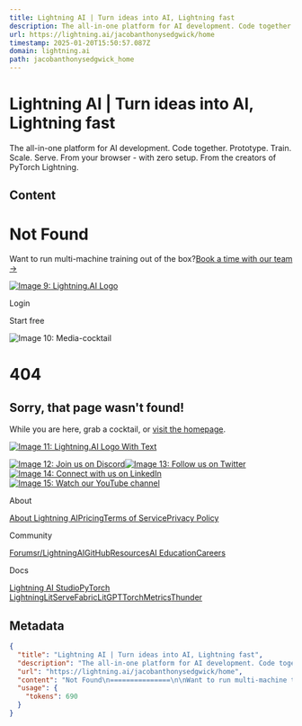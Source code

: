 ```yaml
---
title: Lightning AI | Turn ideas into AI, Lightning fast
description: The all-in-one platform for AI development. Code together. Prototype. Train. Scale. Serve. From your browser - with zero setup. From the creators of PyTorch Lightning.
url: https://lightning.ai/jacobanthonysedgwick/home
timestamp: 2025-01-20T15:50:57.087Z
domain: lightning.ai
path: jacobanthonysedgwick_home
---
```


# Lightning AI | Turn ideas into AI, Lightning fast


The all-in-one platform for AI development. Code together. Prototype. Train. Scale. Serve. From your browser - with zero setup. From the creators of PyTorch Lightning.


## Content

Not Found
===============

Want to run multi-machine training out of the box?[Book a time with our team →](https://lightning.ai/)

[![Image 9: Lightning.AI Logo](https://lightning.ai/static/media/logo-dark.82b2cc7df5d987ca34bf210ac51cf827.svg)](https://lightning.ai/)

Login

Start free

![Image 10: Media-cocktail](https://lightning.ai/static/media/Media-cocktail.276dcd6dc0616416a82365a154ebacfb.svg)

404
===

Sorry, that page wasn't found!
------------------------------

While you are here, grab a cocktail, or [visit the homepage](https://lightning.ai/).

[![Image 11: Lightning.AI Logo With Text](https://lightning.ai/static/media/logo-with-text-dark.bdcfdf86bccb9812ed1d3ec873e9e771.svg)](https://lightning.ai/)

[![Image 12: Join us on Discord](https://pl-bolts-doc-images.s3.us-east-2.amazonaws.com/app-2/discord-icon.svg)](https://discord.gg/MWAEvnC5fU)[![Image 13: Follow us on Twitter](https://lightning.ai/static/media/icon-social-twitter.727156ae251aac8e8ad0721874a5b8cf.svg)](https://x.com/LightningAI)[![Image 14: Connect with us on LinkedIn](https://lightning.ai/static/media/icon-social-linkedin.d050b1bb25a6b8eceb406da4d44f7435.svg)](https://www.linkedin.com/company/pytorch-lightning/)[![Image 15: Watch our YouTube channel](https://lightning.ai/static/media/icon-social-youtube.449171b2016a0e612af033acd2ff9823.svg)](https://www.youtube.com/c/PyTorchLightning)

About

[About Lightning AI](https://lightning.ai/about)[Pricing](https://lightning.ai/pricing/)[Terms of Service](https://lightning.ai/pages/policies/terms-of-service/)[Privacy Policy](https://lightning.ai/pages/policies/privacy-policy/)

Community

[Forums](https://forums.pytorchlightning.ai/)[r/LightningAI](https://www.reddit.com/r/lightningAI/)[GitHub](https://github.com/Lightning-AI/lightning)[Resources](https://lightning.ai/pages/resources/)[AI Education](https://lightning.ai/pages/ai-education/)[Careers](https://lightning.ai/careers)

Docs

[Lightning AI Studio](https://lightning.ai/docs/overview/studios/)[PyTorch Lightning](https://lightning.ai/docs/pytorch/stable)[LitServe](https://lightning.ai/docs/fabric/stable)[Fabric](https://lightning.ai/docs/litserve/stable)[LitGPT](https://github.com/Lightning-AI/litgpt/blob/main/tutorials/0_to_litgpt.md)[TorchMetrics](https://lightning.ai/docs/torchmetrics/stable)[Thunder](https://lightning-thunder.readthedocs.io/en/stable/)

## Metadata

```json
{
  "title": "Lightning AI | Turn ideas into AI, Lightning fast",
  "description": "The all-in-one platform for AI development. Code together. Prototype. Train. Scale. Serve. From your browser - with zero setup. From the creators of PyTorch Lightning.",
  "url": "https://lightning.ai/jacobanthonysedgwick/home",
  "content": "Not Found\n===============\n\nWant to run multi-machine training out of the box?[Book a time with our team →](https://lightning.ai/)\n\n[![Image 9: Lightning.AI Logo](https://lightning.ai/static/media/logo-dark.82b2cc7df5d987ca34bf210ac51cf827.svg)](https://lightning.ai/)\n\nLogin\n\nStart free\n\n![Image 10: Media-cocktail](https://lightning.ai/static/media/Media-cocktail.276dcd6dc0616416a82365a154ebacfb.svg)\n\n404\n===\n\nSorry, that page wasn't found!\n------------------------------\n\nWhile you are here, grab a cocktail, or [visit the homepage](https://lightning.ai/).\n\n[![Image 11: Lightning.AI Logo With Text](https://lightning.ai/static/media/logo-with-text-dark.bdcfdf86bccb9812ed1d3ec873e9e771.svg)](https://lightning.ai/)\n\n[![Image 12: Join us on Discord](https://pl-bolts-doc-images.s3.us-east-2.amazonaws.com/app-2/discord-icon.svg)](https://discord.gg/MWAEvnC5fU)[![Image 13: Follow us on Twitter](https://lightning.ai/static/media/icon-social-twitter.727156ae251aac8e8ad0721874a5b8cf.svg)](https://x.com/LightningAI)[![Image 14: Connect with us on LinkedIn](https://lightning.ai/static/media/icon-social-linkedin.d050b1bb25a6b8eceb406da4d44f7435.svg)](https://www.linkedin.com/company/pytorch-lightning/)[![Image 15: Watch our YouTube channel](https://lightning.ai/static/media/icon-social-youtube.449171b2016a0e612af033acd2ff9823.svg)](https://www.youtube.com/c/PyTorchLightning)\n\nAbout\n\n[About Lightning AI](https://lightning.ai/about)[Pricing](https://lightning.ai/pricing/)[Terms of Service](https://lightning.ai/pages/policies/terms-of-service/)[Privacy Policy](https://lightning.ai/pages/policies/privacy-policy/)\n\nCommunity\n\n[Forums](https://forums.pytorchlightning.ai/)[r/LightningAI](https://www.reddit.com/r/lightningAI/)[GitHub](https://github.com/Lightning-AI/lightning)[Resources](https://lightning.ai/pages/resources/)[AI Education](https://lightning.ai/pages/ai-education/)[Careers](https://lightning.ai/careers)\n\nDocs\n\n[Lightning AI Studio](https://lightning.ai/docs/overview/studios/)[PyTorch Lightning](https://lightning.ai/docs/pytorch/stable)[LitServe](https://lightning.ai/docs/fabric/stable)[Fabric](https://lightning.ai/docs/litserve/stable)[LitGPT](https://github.com/Lightning-AI/litgpt/blob/main/tutorials/0_to_litgpt.md)[TorchMetrics](https://lightning.ai/docs/torchmetrics/stable)[Thunder](https://lightning-thunder.readthedocs.io/en/stable/)",
  "usage": {
    "tokens": 690
  }
}
```
